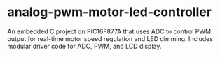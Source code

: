 # analog-pwm-motor-led-controller
An embedded C project on PIC16F877A that uses ADC to control PWM output for real-time motor speed regulation and LED dimming. Includes modular driver code for ADC, PWM, and LCD display.
